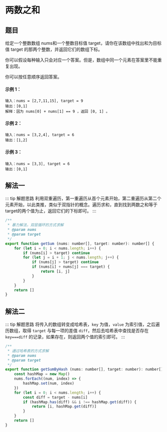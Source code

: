 # 两数之和

## 题目
给定一个整数数组 nums和一个整数目标值 target，请你在该数组中找出和为目标值 target 的那两个整数，并返回它们的数组下标。

你可以假设每种输入只会对应一个答案。但是，数组中同一个元素在答案里不能重复出现。

你可以按任意顺序返回答案。

#### 示例 1：
```
输入：nums = [2,7,11,15], target = 9
输出：[0,1]
解释：因为 nums[0] + nums[1] == 9 ，返回 [0, 1] 。
```

#### 示例 2：
```
输入：nums = [3,2,4], target = 6
输出：[1,2]
```

#### 示例 3：
```
输入：nums = [3,3], target = 6
输出：[0,1]
```

## 解法一
::: tip 解题思路
利用双重遍历，第一重遍历从首个元素开始，第二重遍历从第二个元素开始，以此类推，类似于双指针的概念。遍历求和，直到找到两数之和等于target的两个值为止，返回它们的下标即可。
:::

```js
/**
 * 暴力解法，双层循环的方式求解
 * @param nums
 * @param target
 */
export function getSum (nums: number[], target: number): number[] {
    for (let i = 0; i < nums.length; i++) {
        if (nums[i] > target) continue
        for (let j = i + 1; j < nums.length; j++) {
            if (nums[j] > target) continue
            if (nums[i] + nums[j] === target) {
                return [i, j]
            }
        }
    }
    return []
}
```

## 解法二
::: tip 解题思路
将传入的数组转变成哈希表，`key` 为值，`value` 为索引值，之后遍历数组，取得 `target` 与每一项的差值 `diff`，然后去哈希表中查找是否存在 `key===diff` 的记录，如果存在，则返回两个值的索引即可。
:::

```js
/**
 * 通过哈希表的方式求解
 * @param nums
 * @param target
 */
export function getSumByHash (nums: number[], target: number): number[] {
    const hashMap = new Map()
    nums.forEach((num, index) => {
        hashMap.set(num, index)
    })
    for (let i = 0; i < nums.length; i++) {
        const diff = target - nums[i]
        if (hashMap.has(diff) && i !== hashMap.get(diff)) {
            return [i, hashMap.get(diff)]
        }
    }
    return []
}
```
